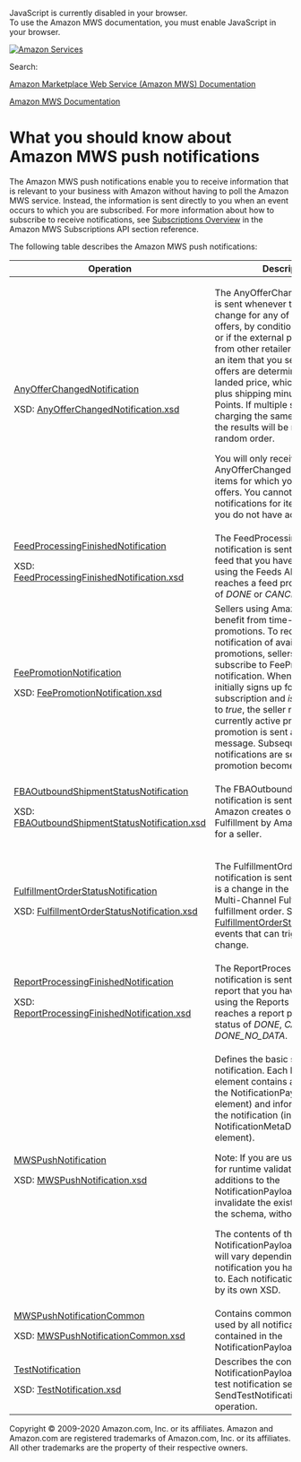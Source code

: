 <div id="MWSDX_noscript">

JavaScript is currently disabled in your browser.  
To use the Amazon MWS documentation, you must enable JavaScript in your
browser.

</div>

<div id="MWSDX_divtop">

[![Amazon
Services](https://images-na.ssl-images-amazon.com/images/G/08/mwsportal/fr_FR/amazonservices.gif "Amazon Services")](http://services.amazon.fr)

<div id="MWSDX_search">

<span id="MWSDX_searchlbl">Search:</span>

</div>

  
<span id="MWSDX_titlebar">[Amazon Marketplace Web Service (Amazon MWS)
Documentation](https://developer.amazonservices.fr/gp/mws/docs.html)</span>

</div>

<div id="MWSDX_divbottom">

<div id="MWSDX_divleft">

<div id="MWSDX_toc">

</div>

</div>

<div id="MWSDX_divright">

<div id="MWSDX_content">

<span id="MWSDX_breadcrumbs">[Amazon MWS
Documentation](https://developer.amazonservices.fr/gp/mws/docs.html)</span>

<div id="Notifications_Overview" class="nested0">

# What you should know about Amazon MWS push notifications

<div class="body">

The <span class="ph">Amazon MWS</span> push notifications enable you to
receive information that is relevant to your business with Amazon
without having to poll the <span class="ph">Amazon MWS</span> service.
Instead, the information is sent directly to you when an event occurs to
which you are subscribed. For more information about how to subscribe to
receive notifications, see
<a href="../subscriptions/Subscriptions_Overview.md" class="xref">Subscriptions Overview</a>
in the <span class="ph">Amazon MWS</span> <span class="ph">Subscriptions
API section</span> reference.

The following table describes the <span class="ph">Amazon MWS</span>
push notifications:

<div class="tablenoborder">

<table class="table" data-cellpadding="4" data-cellspacing="0" data-summary="" data-frame="border" data-border="1" data-rules="all">
<colgroup>
<col style="width: 33%" />
<col style="width: 33%" />
<col style="width: 33%" />
</colgroup>
<thead class="thead" data-align="left">
<tr class="header row">
<th id="d203197e84" class="entry" data-valign="top" width="NaN%">Operation</th>
<th id="d203197e87" class="entry" data-valign="top" width="NaN%">Description</th>
<th id="d203197e90" class="entry" data-valign="top" width="NaN%">Availability</th>
</tr>
</thead>
<tbody class="tbody">
<tr class="odd row">
<td class="entry" data-valign="top" width="NaN%" headers="d203197e84 "><a href="Notifications_AnyOfferChangedNotification.md" class="xref">AnyOfferChangedNotification</a>
<p>XSD: <a href="http://g-ec2.images-amazon.com/images/G/01/mwsportal/doc/en_US/subscriptions/AnyOfferChangedNotification.xsd" class="xref">AnyOfferChangedNotification.xsd</a></p></td>
<td class="entry" data-valign="top" width="NaN%" headers="d203197e87 "><p>The <span class="keyword parmname">AnyOfferChanged</span> notification is sent whenever there is a listing change for any of the top 20 offers, by condition (new or used), or if the external price (the price from other retailers) changes for an item that you sell. The top 20 offers are determined by the landed price, which is the price plus shipping minus Amazon Points. If multiple sellers are charging the same landed price, the results will be returned in random order.</p>
<p>You will only receive <span class="keyword parmname">AnyOfferChanged</span> notifications for items for which you have active offers. You cannot subscribe to notifications for items for which you do not have active offers.</p></td>
<td class="entry" data-valign="top" width="NaN%" headers="d203197e90 "><span class="ph">All marketplaces.</span></td>
</tr>
<tr class="even row">
<td class="entry" data-valign="top" width="NaN%" headers="d203197e84 "><a href="Notifications_FeedProcessingFinishedNotification.md" class="xref">FeedProcessingFinishedNotification</a>
<p>XSD: <a href="https://m.media-amazon.com/images/G/01/mwsportal/doc/en_US/subscriptions/FeedProcessingFinishedNotification.xsd" class="xref">FeedProcessingFinishedNotification.xsd</a></p></td>
<td class="entry" data-valign="top" width="NaN%" headers="d203197e87 "><span class="ph">The <span class="keyword parmname">FeedProcessingFinished</span> notification is sent whenever any feed that you have submitted using the <span class="ph">Feeds API section</span> reaches a feed processing status of <var class="keyword varname">DONE</var> or <var class="keyword varname">CANCELLED</var>.</span></td>
<td class="entry" data-valign="top" width="NaN%" headers="d203197e90 "><span class="ph">All marketplaces.</span></td>
</tr>
<tr class="odd row">
<td class="entry" data-valign="top" width="NaN%" headers="d203197e84 "><a href="Notifications_FeePromotionNotification.md" class="xref">FeePromotionNotification</a>
<p>XSD: <a href="http://g-ec2.images-amazon.com/images/G/01/mwsportal/doc/en_US/subscriptions/FeePromotionNotification.xsd" class="xref">FeePromotionNotification.xsd</a></p></td>
<td class="entry" data-valign="top" width="NaN%" headers="d203197e87 "><span class="ph">Sellers using <span class="ph">Amazon MWS</span> can benefit from time-limited fee promotions. To receive notification of available fee promotions, sellers must subscribe to <span class="keyword parmname">FeePromotion</span> notification. When the seller initially signs up for the subscription and <var class="keyword varname">isEnabled</var> is set to <em>true</em>, the seller receives all currently active promotions. Each promotion is sent as a single message. Subsequent promotion notifications are sent when the promotion becomes active. </span></td>
<td class="entry" data-valign="top" width="NaN%" headers="d203197e90 "><span class="ph">All marketplaces.</span></td>
</tr>
<tr class="even row">
<td class="entry" data-valign="top" width="NaN%" headers="d203197e84 "><a href="Notifications_FBAOutboundShipmentStatusNotification.md" class="xref">FBAOutboundShipmentStatusNotification</a>
<p>XSD: <a href="https://m.media-amazon.com/images/G/01/mwsportal/doc/en_US/subscriptions/FBAOutboundShipmentStatusNotification.xsd" class="xref">FBAOutboundShipmentStatusNotification.xsd</a></p></td>
<td class="entry" data-valign="top" width="NaN%" headers="d203197e87 "><p>The <span class="keyword parmname">FBAOutboundShipmentStatus</span> notification is sent whenever Amazon creates or cancels a <span class="ph">Fulfillment by Amazon</span> shipment for a seller.</p></td>
<td class="entry" data-valign="top" width="NaN%" headers="d203197e90 "><span class="ph">All marketplaces except Brazil and China.</span></td>
</tr>
<tr class="odd row">
<td class="entry" data-valign="top" width="NaN%" headers="d203197e84 "><a href="Notifications_FulfillmentOrderStatusNotification.md" class="xref">FulfillmentOrderStatusNotification</a>
<p>XSD: <a href="http://g-ec2.images-amazon.com/images/G/01/mwsportal/doc/en_US/subscriptions/FulfillmentOrderStatusNotification.xsd" class="xref">FulfillmentOrderStatusNotification.xsd</a></p></td>
<td class="entry" data-valign="top" width="NaN%" headers="d203197e87 "><p>The <span class="keyword parmname">FulfillmentOrderStatus</span> notification is sent whenever there is a change in the status of a <span class="ph">Multi-Channel Fulfillment</span> fulfillment order. See <a href="Notifications_FulfillmentOrderStatusNotification.md#FulfillmentOrderStatusNotification__FulfillmentOrderStatus_row" class="xref"><span class="keyword parmname">FulfillmentOrderStatus</span></a> for the events that can trigger a status change.</p></td>
<td class="entry" data-valign="top" width="NaN%" headers="d203197e90 "><span class="ph">All marketplaces.</span></td>
</tr>
<tr class="even row">
<td class="entry" data-valign="top" width="NaN%" headers="d203197e84 "><a href="Notifications_ReportProcessingFinishedNotification.md" class="xref">ReportProcessingFinishedNotification</a>
<p>XSD: <a href="https://m.media-amazon.com/images/G/01/mwsportal/doc/en_US/subscriptions/ReportProcessingFinishedNotification.xsd" class="xref">ReportProcessingFinishedNotification.xsd</a></p></td>
<td class="entry" data-valign="top" width="NaN%" headers="d203197e87 "><span class="ph">The <span class="keyword parmname">ReportProcessingFinished</span> notification is sent whenever any report that you have requested using the <span class="ph">Reports API section</span> reaches a report processing status of <var class="keyword varname">DONE</var>, <var class="keyword varname">CANCELLED</var>, or <var class="keyword varname">DONE_NO_DATA</var>.</span></td>
<td class="entry" data-valign="top" width="NaN%" headers="d203197e90 "><span class="ph">All marketplaces.</span></td>
</tr>
<tr class="odd row">
<td class="entry" data-valign="top" width="NaN%" headers="d203197e84 "><a href="Notifications_MWSPushNotification.md" class="xref">MWSPushNotification</a>
<p>XSD: <a href="http://g-ec2.images-amazon.com/images/G/01/mwsportal/doc/en_US/subscriptions/MWSPushNotification.xsd" class="xref">MWSPushNotification.xsd</a></p></td>
<td class="entry" data-valign="top" width="NaN%" headers="d203197e87 "><p>Defines the basic structure of the notification. Each <span class="keyword parmname">Notification</span> element contains a notification (in the <span class="keyword parmname">NotificationPayload</span> child element) and information about the notification (in the <span class="keyword parmname">NotificationMetaData</span> child element).</p>
<div class="note note">
<span class="notetitle">Note:</span> If you are using this schema for runtime validation, future additions to the <span class="keyword parmname">NotificationPayload</span> element will invalidate the existing version of the schema, without prior notice.
</div>
<p>The contents of the <span class="keyword parmname">NotificationPayload</span> child element will vary depending on which notification you have subscribed to. Each notification is described by its own XSD.</p></td>
<td class="entry" data-valign="top" width="NaN%" headers="d203197e90 "><span class="ph">All marketplaces.</span></td>
</tr>
<tr class="even row">
<td class="entry" data-valign="top" width="NaN%" headers="d203197e84 "><a href="Notifications_MWSPushNotificationCommon.md" class="xref">MWSPushNotificationCommon</a>
<p>XSD: <a href="http://g-ec2.images-amazon.com/images/G/01/mwsportal/doc/en_US/subscriptions/MWSPushNotificationCommon.xsd" class="xref">MWSPushNotificationCommon.xsd</a></p></td>
<td class="entry" data-valign="top" width="NaN%" headers="d203197e87 "><span class="ph">Contains common types that are used by all notifications that are contained in the <span class="keyword parmname">NotificationPayload</span> element.</span></td>
<td class="entry" data-valign="top" width="NaN%" headers="d203197e90 "><span class="ph">All marketplaces.</span></td>
</tr>
<tr class="odd row">
<td class="entry" data-valign="top" width="NaN%" headers="d203197e84 "><a href="Notifications_TestNotification.md" class="xref">TestNotification</a>
<p>XSD: <a href="http://g-ec2.images-amazon.com/images/G/01/mwsportal/doc/en_US/subscriptions/TestNotification.xsd" class="xref">TestNotification.xsd</a></p></td>
<td class="entry" data-valign="top" width="NaN%" headers="d203197e87 "><span class="ph">Describes the contents of the <span class="keyword parmname">NotificationPayload</span> element for a test notification sent by using the <span class="keyword apiname">SendTestNotificationToDestination</span> operation.</span></td>
<td class="entry" data-valign="top" width="NaN%" headers="d203197e90 "><span class="ph">All marketplaces.</span></td>
</tr>
</tbody>
</table>

</div>

</div>

</div>

<div id="MWSDX_footer">

Copyright © 2009-2020 Amazon.com, Inc. or its affiliates. Amazon and
Amazon.com are registered trademarks of Amazon.com, Inc. or its
affiliates. All other trademarks are the property of their respective
owners.

</div>

</div>

</div>

<div style="clear: both;">

</div>

</div>

